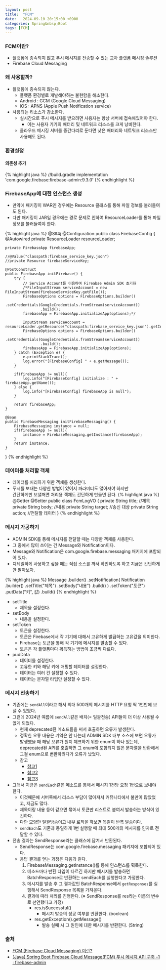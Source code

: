 ```yaml
---
layout: post
title:  "FCM"
date:   2024-09-10 20:15:00 +0900
categories: Spring&nbsp;Boot
tags: [FCM]
---
```


### FCM이란?

- 플랫폼에 종속되지 않고 푸시 메시지를 전송할 수 있는 교차 플랫폼 메시징 솔루션
- Firebase Cloud Messaging

### 왜 사용할까?

- 플랫폼에 종속되지 않는다.
    - 플랫폼 환경별로 개발해야하는 불현함을 해소한다.
    - Android : GCM (Google Cloud Messaging)
    - iOS : APNS (Apple Push Notification service)
- 사용되는 리소스가 감소한다.
    - 실시간으로 푸시 메시지를 받으려면 사용자는 항상 서버에 접속해있어야 한다.
        - 이는 사용자 기기의 배터리 및 네트워크 리소스를 크게 낭비한다.
    - 클라우드 메시징 서버를 중간다리로 둔다면 낮은 배터리와 네트워크 리소스만 사용해도 된다.
    
### 환경설정

#### 의존성 추가

{% highlight java %}
//build.gradle
implementation 'com.google.firebase:firebase-admin:9.3.0'
{% endhighlight %}

### FirebaseApp에 대한 인스턴스 생성

- 만약에 패키징이 WAR인 경우에는  Resource 클래스를 통해 파일 정보를 불러들여도 된다.
- 다만 패키징이 JAR일 경우에는 경로 문제로 인하여 ResourceLoader를 통해 파일 정보를 불러들여야 한다.

{% highlight java %}
@Slf4j
@Configuration
public class FirebaseConfig {
    @Autowired
    private ResourceLoader resourceLoader;

    private FirebaseApp firebaseApp;

    //@Value("classpath:firebase_service_key.json")
    //private Resource firebaseServiceKey;

    @PostConstruct
    public FirebaseApp initFirebase() {
        try {
            // Service Account를 이용하여 Fireabse Admin SDK 초기화
            /*FileInputStream serviceAccount = new FileInputStream(firebaseServiceKey.getFile());
            FirebaseOptions options = FirebaseOptions.builder()
                    .setCredentials(GoogleCredentials.fromStream(serviceAccount))
                    .build();
            firebaseApp = FirebaseApp.initializeApp(options);*/

            InputStream serviceAccount = resourceLoader.getResource("classpath:firebase_service_key.json").getInputStream();
            FirebaseOptions options = FirebaseOptions.builder()
                    .setCredentials(GoogleCredentials.fromStream(serviceAccount))
                    .build();
            firebaseApp = FirebaseApp.initializeApp(options);
        } catch (Exception e) {
            e.printStackTrace();
            log.error("[FirebaseConfig] " + e.getMessage());
        }

        if(firebaseApp != null){
            log.info("[FirebaseConfig] initialize : " + firebaseApp.getName());
        } else {
            log.info("[FirebaseConfig] firebaseApp is null");
        }

        return firebaseApp;
    }

    @Bean
    public FirebaseMessaging initFirebaseMessaging() {
        FirebaseMessaging instance = null;
        if(firebaseApp != null){
            instance = FirebaseMessaging.getInstance(firebaseApp);
        }
        return instance;
    }
}
{% endhighlight %}

### 데이터를 처리할 객체

- 데이터를 처리하기 위한 객체를 생성한다.
- 푸시를 보내는 다양한 방법이 있어서 파라미터도 많아져야 하지만  
간단하게만 보낼꺼면 처리용 객체도 간단하게 만들면 된다.
{% highlight java %}
@Getter
@Setter
public class FcmLogVO {
    private String title; //제목
    private String body; //내용
    private String target; //송신 대상
    private String action; //전달할 데이터
}
{% endhighlight %}

### 메시지 가공하기

- ADMIN SDK를 통해 메시지를 전달할 때는 다양한 객체를 사용한다.
- 그 중에서 많이 쓰이는 건 Message와 Notification이다.
- Message와 Notification은 com.google.firebase.messaging 패키지에 포함되어 있다.
- 디테일하게 사용하고 싶을 때는 직접 소스를 까서 확인하도록 하고 지금은 간단하게만 알아보자.

{% highlight java %}
Message
.builder()
    .setNotification(
        Notification
        .builder()
            .setTitle("제목")
            .setBody("내용")
        .build()
    )
    .setToken("토큰")
    .putData("키", 값)
.build()
{% endhighlight %}

- setTitle
    - 제목을 설정한다.
- setBody
    - 내용을 설정한다.
- setToken
    - 토큰을 설정한다.
    - 토큰은 Firebase에서 각 기기에 대해서 고유하게 발급하는 고유값을 의미한다.
    - Firebase는 토큰을 통해 각 기기에 메시지를 발송할 수 있다.
    - 토큰은 각 플랫폼마다 획득하는 방법이 조금씩 다르다.
- pudData
    - 데이터를 설정한다.
    - 고유한 키와 해당 키에 매핑할 데이터를 설정한다.
    - 데이터는 여러 건 설정할 수 있다.
    - 데이터는 문자열 타입만 설정할 수 있다.

### 메시지 전송하기

- 기존에는 `sendAll`이라고 해서 최대 500개의 메시지를 HTTP 요청 딱 1번만에 보낼 수 있었다.
- 그런데 2024년 여름에 `sendAll`같은 배치(= 일괄전송) API들이 더 이상 사용될 수 없게 되었다.
    - 현재 deprecated된 메소드들을 써서 호출하면 오류가 발생한다.
    - 정확한 오류 내용은 기억은 안 나는데 ADMIN SDK 내부 소스에 보면 오류가 발생했을 때 해당 오류가 뭔지 체크하기 위한 enum이 하나 있는데,  
    deprecated된 API를 호출하면 그 enum에 포함되지 않은 문자열을 반환해서 그걸 enum으로 변환하려다가 오류가 났었다.
    - 참고
        - [참고1](https://firebase.google.com/docs/cloud-messaging/send-message?hl=ko#send-a-batch-of-messages)
        - [참고2](https://firebase.google.com/docs/reference/admin/node/firebase-admin.messaging.messaging?hl=ko#methods)
        - [참고3](https://firebase.google.com/docs/reference/admin/node/firebase-admin.messaging.messaging.md?hl=ko#messagingsendall)
- 그래서 지금은 `sendEach`같은 메소드를 통해서 메시지 1건당 요청 1번으로 보내야 한다.
    - 이것때문에 서버쪽에서 리소스 부담이 많아져서 커뮤니티에서 불만이 많았었고, 지금도 많다.
    - 제목이랑 내용 등이 같으면 묶어서 토큰만 리스트로 붙여서 발송하는 방식이 있긴하다.
    - 다만 모양만 일괄방송이고 내부 로직을 까보면 똑같이 반복 발송이다.
    - `sendEach`도 기존과 동일하게 1번 실행할 때 최대 500개의 메시지를 인자로 전달할 수 있다.
- 전송 결과는 SendResponse라는 클래스에 담겨서 반환된다.
    - SendResponse는 com.google.firebase.messaging 패키지에 포함되어 있다.
    - 응답 결과를 얻는 과정은 다음과 같다.
        1. FirebaseMessaging.getInstance()를 통해 인스턴스를 획득한다.
        2. 메소드마다 반환 타입이 다르긴 하지만 메시지를 발송하면 BatchResponse로 반환하는 sendEach를 실행한다고 가정한다.
        3. 메시지를 발송 후 그 결과값인 BatchResponse에서 `getResponses`를 실행해서 SendResponse 목록을 가져온다.
        4. 결과에 따라 처리를 진행한다. (※ SendResponse를 res라는 이름의 변수로 선언했다고 가정)
            - res.isSuccessful()
                - 메시지 발송의 성공 여부를 반환한다. (boolean)
            - res.getException().getMessage()
                - 발송 실패 시 그 원인에 대한 메시지를 반환한다. (String)

### 출처

- [FCM (Firebase Cloud Messaging) 이란?](https://velog.io/@devapploper/KISS-Series-FCM-%EC%9D%B4%EB%9E%80-Firebase-Cloud-Messaging)
- [[Java] Spring Boot Firebase Cloud Message(FCM) 푸시 메시지 API 구축 -1 : firebase-admin](https://adjh54.tistory.com/432)